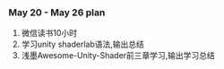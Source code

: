 ### May 20 - May 26 plan
1. 微信读书10小时
2. 学习unity shaderlab语法,输出总结
3. 浅墨Awesome-Unity-Shader前三章学习,输出学习总结
